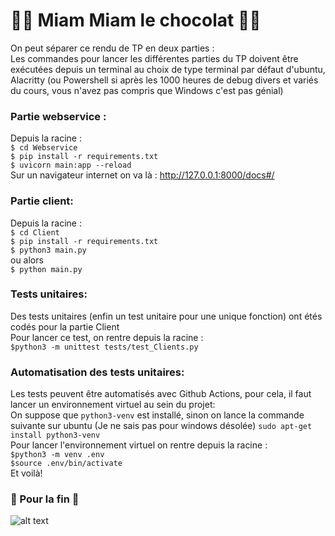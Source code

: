 # 🍫🍫 Miam Miam le chocolat 🍫🍫
On peut séparer ce rendu de TP en deux parties : <br>
Les commandes pour lancer les différentes parties du TP doivent être exécutées depuis un terminal au choix de type terminal par défaut d'ubuntu, Alacritty (ou Powershell si après les 1000 heures de debug divers et variés du cours, vous n'avez pas compris que Windows c'est pas génial) <br>
### Partie webservice : 
Depuis la racine : <br>
``` $ cd Webservice ``` <br>
``` $ pip install -r requirements.txt ``` <br>
``` $ uvicorn main:app --reload ``` <br>
Sur un navigateur internet on va là : http://127.0.0.1:8000/docs#/ 

### Partie client: 
Depuis la racine : <br>
``` $ cd Client ``` <br>
``` $ pip install -r requirements.txt ``` <br>
``` $ python3 main.py ``` <br>
ou alors <br>
``` $ python main.py ``` <br>

### Tests unitaires:
Des tests unitaires (enfin un test unitaire pour une unique fonction) ont étés codés pour la partie Client <br>
Pour lancer ce test, on rentre depuis la racine : <br>
``` $python3 -m unittest tests/test_Clients.py  ``` <br>

### Automatisation des tests unitaires:
Les tests peuvent être automatisés avec Github Actions, pour cela, il faut lancer un environnement virtuel au sein du projet: <br>
On suppose que ```python3-venv``` est installé, sinon on lance la commande suivante sur ubuntu (Je ne sais pas pour windows désolée)
```sudo apt-get install python3-venv``` <br>
Pour lancer l'environnement virtuel on rentre depuis la racine : <br>
``` $python3 -m venv .env ``` <br>
``` $source .env/bin/activate ``` <br>
Et voilà!


### 🐼 Pour la fin 🐼
![alt text](https://raw.githubusercontent.com/MailineN/conceptionLogicielle/main/ImAPanda/panda.gif "Les pandas dominent le monde")
